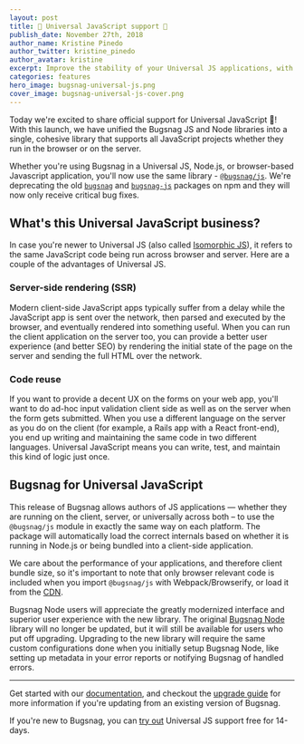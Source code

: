 ```yaml
---
layout: post
title: 🎉 Universal JavaScript support 🚀
publish_date: November 27th, 2018
author_name: Kristine Pinedo
author_twitter: kristine_pinedo
author_avatar: kristine
excerpt: Improve the stability of your Universal JS applications, with automatic error detection so you can prioritize and fix errors.    
categories: features
hero_image: bugsnag-universal-js.png
cover_image: bugsnag-universal-js-cover.png
---
```


Today we're excited to share official support for Universal JavaScript 🎉! With this launch, we have unified the Bugsnag JS and Node libraries into a single, cohesive library that supports all JavaScript projects whether they run in the browser or on the server.

Whether you're using Bugsnag in a Universal JS, Node.js, or browser-based Javascript application, you'll now use the same library - [`@bugsnag/js`](https://www.npmjs.com/package/@bugsnag/js). We're deprecating the old [`bugsnag`](https://www.npmjs.com/package/bugsnag) and [`bugsnag-js`](https://www.npmjs.com/package/bugsnag-js) packages on npm and they will now only receive critical bug fixes.

## What's this Universal JavaScript business?

In case you're newer to Universal JS (also called [Isomorphic JS](https://en.wikipedia.org/wiki/Isomorphic_JavaScript)), it refers to the same JavaScript code being run across browser and server. Here are a couple of the advantages of Universal JS.

### Server-side rendering (SSR)
Modern client-side JavaScript apps typically suffer from a delay while the JavaScript app is sent over the network, then parsed and executed by the browser, and eventually rendered into something useful. When you can run the client application on the server too, you can provide a better user experience (and better SEO) by rendering the initial state of the page on the server and sending the full HTML over the network.

### Code reuse
If you want to provide a decent UX on the forms on your web app, you'll want to do ad-hoc input validation client side as well as on the server when the form gets submitted. When you use a different language on the server as you do on the client (for example, a Rails app with a React front-end), you end up writing and maintaining the same code in two different languages. Universal JavaScript means you can write, test, and maintain this kind of logic just once.

## Bugsnag for Universal JavaScript

This release of Bugsnag allows authors of JS applications — whether they are running on the client, server, or universally across both – to use the `@bugsnag/js` module in exactly the same way on each platform. The package will automatically load the correct internals based on whether it is running in Node.js or being bundled into a client-side application.

We care about the performance of your applications, and therefore client bundle size, so it's important to note that only browser relevant code is included when you import `@bugsnag/js` with Webpack/Browserify, or load it from the [CDN](https://d2wy8f7a9ursnm.cloudfront.net/v5.0.0/bugsnag.min.js).

Bugsnag Node users will appreciate the greatly modernized interface and superior user experience with the new library. The original [Bugsnag Node](https://github.com/bugsnag/bugsnag-node) library will no longer be updated, but it will still be available for users who put off upgrading. Upgrading to the new library will require the same custom configurations done when you initially setup Bugsnag Node, like setting up metadata in your error reports or notifying Bugsnag of handled errors.

---

Get started with our [documentation](https://docs.bugsnag.com/platforms/javascript), and checkout the [upgrade guide](https://github.com/bugsnag/bugsnag-js/blob/master/UPGRADING.md) for more information if you're updating from an existing version of Bugsnag.

If you're new to Bugsnag, you can [try out](https://app.bugsnag.com/user/new) Universal JS support free for 14-days.
